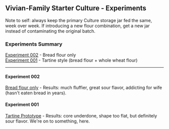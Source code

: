 ## Vivian-Family Starter Culture - Experiments

Note to self: always keep the primary Culture storage jar fed the same, week over week. If introducing a new flour combination, get a new jar instead of contaminating the original batch.

### Experiments Summary

[Experiment 002](#experiment-002) - Bread flour only <br>
[Experiment 001](#experiment-001) - Tartine style (bread flour + whole wheat flour) <br>

-----

#### Experiment 002

[Bread flour only](https://github.com/RolandBurrows/novus-apicius/blob/54c3714b525d9c32beb247219c390709ba383ab7/traditional-sourdough/rolands-min-max-sourdough/recipe.md) - Results: much fluffier, great sour flavor, addicting for wife (hasn't eaten bread in years).

#### Experiment 001

[Tartine Prototype](https://github.com/RolandBurrows/novus-apicius/blob/75802bf5888379a5ac3eb6140169897d2e8d2dc4/traditional-sourdough/rolands-min-max-sourdough/recipe.md) - Results: core underdone, shape too flat, but definitely sour flavor. We're on to something, here.
